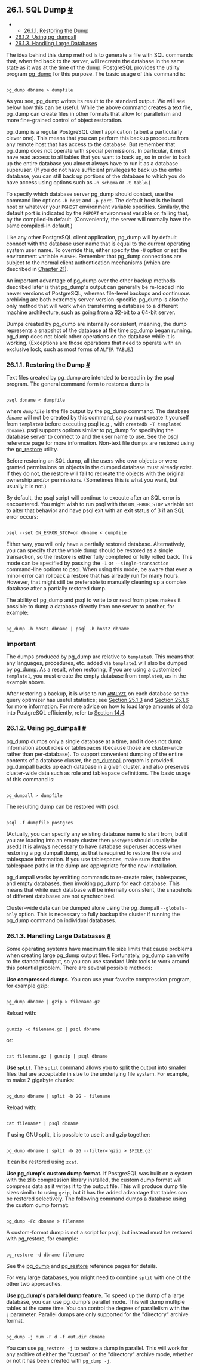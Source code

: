 ## 26.1. SQL Dump [#](#BACKUP-DUMP)

  * *   [26.1.1. Restoring the Dump](backup-dump.html#BACKUP-DUMP-RESTORE)
  * [26.1.2. Using pg\_dumpall](backup-dump.html#BACKUP-DUMP-ALL)
  * [26.1.3. Handling Large Databases](backup-dump.html#BACKUP-DUMP-LARGE)

The idea behind this dump method is to generate a file with SQL commands that, when fed back to the server, will recreate the database in the same state as it was at the time of the dump. PostgreSQL provides the utility program [pg\_dump](app-pgdump.html "pg_dump") for this purpose. The basic usage of this command is:

```

pg_dump dbname > dumpfile
```

As you see, pg\_dump writes its result to the standard output. We will see below how this can be useful. While the above command creates a text file, pg\_dump can create files in other formats that allow for parallelism and more fine-grained control of object restoration.

pg\_dump is a regular PostgreSQL client application (albeit a particularly clever one). This means that you can perform this backup procedure from any remote host that has access to the database. But remember that pg\_dump does not operate with special permissions. In particular, it must have read access to all tables that you want to back up, so in order to back up the entire database you almost always have to run it as a database superuser. (If you do not have sufficient privileges to back up the entire database, you can still back up portions of the database to which you do have access using options such as `-n schema` or `-t table`.)

To specify which database server pg\_dump should contact, use the command line options `-h host` and `-p port`. The default host is the local host or whatever your `PGHOST` environment variable specifies. Similarly, the default port is indicated by the `PGPORT` environment variable or, failing that, by the compiled-in default. (Conveniently, the server will normally have the same compiled-in default.)

Like any other PostgreSQL client application, pg\_dump will by default connect with the database user name that is equal to the current operating system user name. To override this, either specify the `-U` option or set the environment variable `PGUSER`. Remember that pg\_dump connections are subject to the normal client authentication mechanisms (which are described in [Chapter 21](client-authentication.html "Chapter 21. Client Authentication")).

An important advantage of pg\_dump over the other backup methods described later is that pg\_dump's output can generally be re-loaded into newer versions of PostgreSQL, whereas file-level backups and continuous archiving are both extremely server-version-specific. pg\_dump is also the only method that will work when transferring a database to a different machine architecture, such as going from a 32-bit to a 64-bit server.

Dumps created by pg\_dump are internally consistent, meaning, the dump represents a snapshot of the database at the time pg\_dump began running. pg\_dump does not block other operations on the database while it is working. (Exceptions are those operations that need to operate with an exclusive lock, such as most forms of `ALTER TABLE`.)

### 26.1.1. Restoring the Dump [#](#BACKUP-DUMP-RESTORE)

Text files created by pg\_dump are intended to be read in by the psql program. The general command form to restore a dump is

```

psql dbname < dumpfile
```

where *`dumpfile`* is the file output by the pg\_dump command. The database *`dbname`* will not be created by this command, so you must create it yourself from `template0` before executing psql (e.g., with `createdb -T template0 dbname`). psql supports options similar to pg\_dump for specifying the database server to connect to and the user name to use. See the [psql](app-psql.html "psql") reference page for more information. Non-text file dumps are restored using the [pg\_restore](app-pgrestore.html "pg_restore") utility.

Before restoring an SQL dump, all the users who own objects or were granted permissions on objects in the dumped database must already exist. If they do not, the restore will fail to recreate the objects with the original ownership and/or permissions. (Sometimes this is what you want, but usually it is not.)

By default, the psql script will continue to execute after an SQL error is encountered. You might wish to run psql with the `ON_ERROR_STOP` variable set to alter that behavior and have psql exit with an exit status of 3 if an SQL error occurs:

```

psql --set ON_ERROR_STOP=on dbname < dumpfile
```

Either way, you will only have a partially restored database. Alternatively, you can specify that the whole dump should be restored as a single transaction, so the restore is either fully completed or fully rolled back. This mode can be specified by passing the `-1` or `--single-transaction` command-line options to psql. When using this mode, be aware that even a minor error can rollback a restore that has already run for many hours. However, that might still be preferable to manually cleaning up a complex database after a partially restored dump.

The ability of pg\_dump and psql to write to or read from pipes makes it possible to dump a database directly from one server to another, for example:

```

pg_dump -h host1 dbname | psql -h host2 dbname
```

### Important

The dumps produced by pg\_dump are relative to `template0`. This means that any languages, procedures, etc. added via `template1` will also be dumped by pg\_dump. As a result, when restoring, if you are using a customized `template1`, you must create the empty database from `template0`, as in the example above.

After restoring a backup, it is wise to run [`ANALYZE`](sql-analyze.html "ANALYZE") on each database so the query optimizer has useful statistics; see [Section 25.1.3](routine-vacuuming.html#VACUUM-FOR-STATISTICS "25.1.3. Updating Planner Statistics") and [Section 25.1.6](routine-vacuuming.html#AUTOVACUUM "25.1.6. The Autovacuum Daemon") for more information. For more advice on how to load large amounts of data into PostgreSQL efficiently, refer to [Section 14.4](populate.html "14.4. Populating a Database").

### 26.1.2. Using pg\_dumpall [#](#BACKUP-DUMP-ALL)

pg\_dump dumps only a single database at a time, and it does not dump information about roles or tablespaces (because those are cluster-wide rather than per-database). To support convenient dumping of the entire contents of a database cluster, the [pg\_dumpall](app-pg-dumpall.html "pg_dumpall") program is provided. pg\_dumpall backs up each database in a given cluster, and also preserves cluster-wide data such as role and tablespace definitions. The basic usage of this command is:

```

pg_dumpall > dumpfile
```

The resulting dump can be restored with psql:

```

psql -f dumpfile postgres
```

(Actually, you can specify any existing database name to start from, but if you are loading into an empty cluster then `postgres` should usually be used.) It is always necessary to have database superuser access when restoring a pg\_dumpall dump, as that is required to restore the role and tablespace information. If you use tablespaces, make sure that the tablespace paths in the dump are appropriate for the new installation.

pg\_dumpall works by emitting commands to re-create roles, tablespaces, and empty databases, then invoking pg\_dump for each database. This means that while each database will be internally consistent, the snapshots of different databases are not synchronized.

Cluster-wide data can be dumped alone using the pg\_dumpall `--globals-only` option. This is necessary to fully backup the cluster if running the pg\_dump command on individual databases.

### 26.1.3. Handling Large Databases [#](#BACKUP-DUMP-LARGE)

Some operating systems have maximum file size limits that cause problems when creating large pg\_dump output files. Fortunately, pg\_dump can write to the standard output, so you can use standard Unix tools to work around this potential problem. There are several possible methods:

**Use compressed dumps.** You can use your favorite compression program, for example gzip:

```

pg_dump dbname | gzip > filename.gz
```

Reload with:

```

gunzip -c filename.gz | psql dbname
```

or:

```

cat filename.gz | gunzip | psql dbname
```

**Use `split`.** The `split` command allows you to split the output into smaller files that are acceptable in size to the underlying file system. For example, to make 2 gigabyte chunks:

```

pg_dump dbname | split -b 2G - filename
```

Reload with:

```

cat filename* | psql dbname
```

If using GNU split, it is possible to use it and gzip together:

```

pg_dump dbname | split -b 2G --filter='gzip > $FILE.gz'
```

It can be restored using `zcat`.

**Use pg\_dump's custom dump format.** If PostgreSQL was built on a system with the zlib compression library installed, the custom dump format will compress data as it writes it to the output file. This will produce dump file sizes similar to using `gzip`, but it has the added advantage that tables can be restored selectively. The following command dumps a database using the custom dump format:

```

pg_dump -Fc dbname > filename
```

A custom-format dump is not a script for psql, but instead must be restored with pg\_restore, for example:

```

pg_restore -d dbname filename
```

See the [pg\_dump](app-pgdump.html "pg_dump") and [pg\_restore](app-pgrestore.html "pg_restore") reference pages for details.

For very large databases, you might need to combine `split` with one of the other two approaches.

**Use pg\_dump's parallel dump feature.** To speed up the dump of a large database, you can use pg\_dump's parallel mode. This will dump multiple tables at the same time. You can control the degree of parallelism with the `-j` parameter. Parallel dumps are only supported for the "directory" archive format.

```

pg_dump -j num -F d -f out.dir dbname
```

You can use `pg_restore -j` to restore a dump in parallel. This will work for any archive of either the "custom" or the "directory" archive mode, whether or not it has been created with `pg_dump -j`.